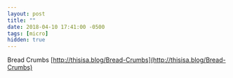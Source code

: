 ```yaml
---
layout: post
title: ""
date: 2018-04-10 17:41:00 -0500
tags: [micro]
hidden: true
---
```

Bread Crumbs [http://thisisa.blog/Bread-Crumbs](http://thisisa.blog/Bread-Crumbs)
